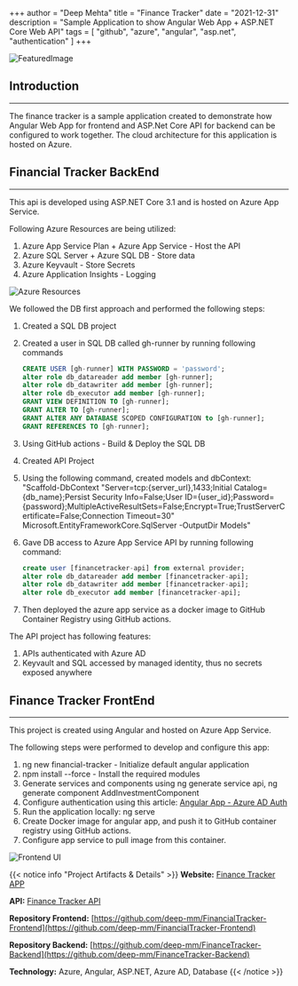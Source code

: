 +++
author = "Deep Mehta"
title = "Finance Tracker"
date = "2021-12-31"
description = "Sample Application to show Angular Web App + ASP.NET Core Web API"
tags = [
    "github",
    "azure",
    "angular",
    "asp.net",
    "authentication"
]
+++

![FeaturedImage](/images/projects/finance_tracker_api.png)

## Introduction

---

The finance tracker is a sample application created to demonstrate how Angular Web App for frontend and ASP.Net Core API for backend can be configured to work together. The cloud architecture for this application is hosted on Azure.

## Financial Tracker BackEnd

---

This api is developed using ASP.NET Core 3.1 and is hosted on Azure App Service.

Following Azure Resources are being utilized:

1. Azure App Service Plan + Azure App Service - Host the API
2. Azure SQL Server + Azure SQL DB - Store data
3. Azure Keyvault - Store Secrets
4. Azure Application Insights - Logging

![Azure Resources](/images/projects/finance_tracker_azure.png)

We followed the DB first approach and performed the following steps:

1. Created a SQL DB project
2. Created a user in SQL DB called gh-runner by running following commands

    ```sql
    CREATE USER [gh-runner] WITH PASSWORD = 'password';
    alter role db_datareader add member [gh-runner];
    alter role db_datawriter add member [gh-runner];
    alter role db_executor add member [gh-runner];
    GRANT VIEW DEFINITION TO [gh-runner];
    GRANT ALTER TO [gh-runner];
    GRANT ALTER ANY DATABASE SCOPED CONFIGURATION to [gh-runner];
    GRANT REFERENCES TO [gh-runner];
    ```

3. Using GitHub actions - Build & Deploy the SQL DB
4. Created API Project
5. Using the following command, created models and dbContext: "Scaffold-DbContext "Server=tcp:{server_url},1433;Initial Catalog={db_name};Persist Security Info=False;User ID={user_id};Password={password};MultipleActiveResultSets=False;Encrypt=True;TrustServerCertificate=False;Connection Timeout=30" Microsoft.EntityFrameworkCore.SqlServer -OutputDir Models"
6. Gave DB access to Azure App Service API by running following command:

    ```sql
    create user [financetracker-api] from external provider;
    alter role db_datareader add member [financetracker-api];
    alter role db_datawriter add member [financetracker-api];
    alter role db_executor add member [financetracker-api];
    ```

7. Then deployed the azure app service as a docker image to GitHub Container Registry using GitHub actions.

The API project has following features:

1. APIs authenticated with Azure AD
2. Keyvault and SQL accessed by managed identity, thus no secrets exposed anywhere

## Finance Tracker FrontEnd

---

This project is created using Angular and hosted on Azure App Service.

The following steps were performed to develop and configure this app:

1. ng new financial-tracker - Initialize default angular application
2. npm install --force - Install the required modules
3. Generate services and components using ng generate service api, ng generate component AddInvestmentComponent
4. Configure authentication using this article: [Angular App - Azure AD Auth](https://www.c-sharpcorner.com/article/easily-enable-azure-ad-authentication-in-angular-and-web-api-core-app/)
5. Run the application locally: ng serve
6. Create Docker image for angular app, and push it to GitHub container registry using GitHub actions.
7. Configure app service to pull image from this container.

![Frontend UI](/images/projects/finance_tracker_frontend.png)

{{< notice info "Project Artifacts & Details" >}}
**Website:** [Finance Tracker APP](https://financetracker-app.azurewebsites.net/)

**API:** [Finance Tracker API](https://financetracker-api.azurewebsites.net/swagger)

**Repository Frontend:** [https://github.com/deep-mm/FinancialTracker-Frontend](https://github.com/deep-mm/FinancialTracker-Frontend)

**Repository Backend:** [https://github.com/deep-mm/FinanceTracker-Backend](https://github.com/deep-mm/FinanceTracker-Backend)

**Technology:** Azure, Angular, ASP.NET, Azure AD, Database
{{< /notice >}}
